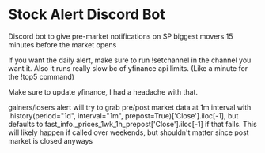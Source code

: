 # Stock Alert Discord Bot
Discord bot to give pre-market notifications on SP biggest movers 15 minutes before the market opens


If you want the daily alert, make sure to run !setchannel in the channel you want it. Also it runs really slow bc of yfinance api limits. (Like a minute for the !top5 command)

Make sure to update yfinance, I had a headache with that.

gainers/losers alert will try to grab pre/post market data at 1m interval with .history(period="1d", interval="1m", prepost=True)['Close'].iloc[-1], but defaults to fast_info._prices_1wk_1h_prepost['Close'].iloc[-1] if that fails. 
This will likely happen if called over weekends, but shouldn't matter since post market is closed anyways